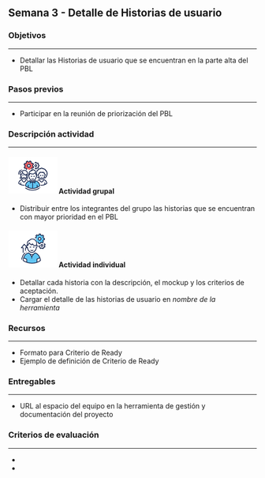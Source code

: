 
## Semana 3 - Detalle de Historias de usuario

### Objetivos

---
* Detallar las Historias de usuario que se encuentran en la parte alta del PBL 

### Pasos previos

---
* Participar en la reunión de priorización del PBL

### Descripción actividad

---

#### ![](./../../assets/images/grupo.png) Actividad grupal

* Distribuir entre los integrantes del grupo las historias que se encuentran con mayor prioridad en el PBL


#### ![](./../../assets/images/individuo.png) Actividad individual

* Detallar cada historia con la descripción, el mockup y los criterios de aceptación.
* Cargar el detalle de las historias de usuario en *nombre de la herramienta*


### Recursos 

---
* Formato para Criterio de Ready 
* Ejemplo de definición de Criterio de Ready

### Entregables

---
* URL al espacio del equipo en la herramienta de gestión y documentación del proyecto

### Criterios de evaluación

---

* 
* 
